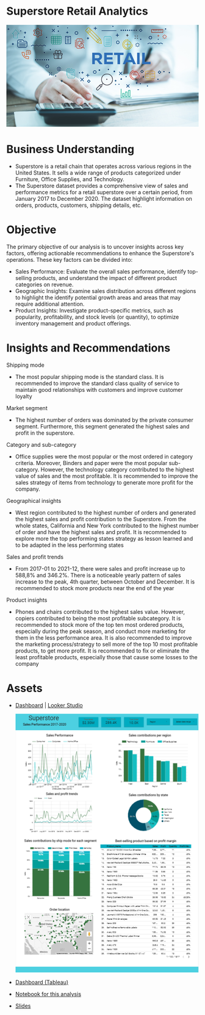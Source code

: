 # Superstore Retail Analytics

![retail](https://github.com/harishmuh/superstore-retail-analytics/blob/main/retail1.PNG?raw=true)

# Business Understanding
* Superstore is a retail chain that operates across various regions in the United States. It sells a wide range of products categorized under Furniture, Office Supplies, and Technology.
* The Superstore dataset provides a comprehensive view of sales and performance metrics for a retail superstore over a certain period, from January 2017 to December 2020. The dataset highlight information on orders, products, customers, shipping details, etc.

# Objective

The primary objective of our analysis is to uncover insights across key factors, offering actionable recommendations to enhance the Superstore's operations. These key factors can be divided into:
* Sales Performance: Evaluate the overall sales performance, identify top-selling products, and understand the impact of different product categories on revenue.
* Geographic Insights: Examine sales distribution across different regions to highlight the identify potential growth areas and areas that may require additional attention.
* Product Insights: Investigate product-specific metrics, such as popularity, profitability, and stock levels (or quantity), to optimize inventory management and product offerings.

  
# Insights and Recommendations

Shipping mode
* The most popular shipping mode is the standard class. It is recommended to improve the standard class quality of service to maintain good relationships with customers and improve customer loyalty

Market segment
* The highest number of orders was dominated by the private consumer segment. Furthermore, this segment generated the highest sales and profit in the superstore.

Category and sub-category
* Office supplies were the most popular or the most ordered in category criteria. Moreover, Binders and paper were the most popular sub-category. However, the technology category contributed to the highest value of sales and the most profitable. It is recommended to improve the sales strategy of items from technology to generate more profit for the company.

Geographical insights
* West region contributed to the highest number of orders and generated the highest sales and profit contribution to the Superstore. From the whole states, California and New York contributed to the highest number of order and have the highest sales and profit. It is recommended to explore more the top performing states strategy as lesson learned and to be adapted in the less performing states

Sales and profit trends
* From 2017-01 to 2021-12, there were sales and profit increase up to 588,8% and 346.2%. There is a noticeable yearly pattern of sales increase to the peak, 4th quarter, between October and December. It is recommended to stock more products near the end of the year

Product insights
* Phones and chairs contributed to the highest sales value. However, copiers contributed to being the most profitable subcategory. It is recommended to stock more of the top ten most ordered products, especially during the peak season, and conduct more marketing for them in the less performance area. It is also recommended to improve the marketing process/strategy to sell more of the top 10 most profitable products, to get more profit. It is recommended to fix or eliminate the least profitable products, especially those that cause some losses to the company

# Assets
* [Dashboard](https://github.com/harishmuh/superstore-retail-analytics/blob/main/Dashboard_Superstore_Harish_Muhammad.pdf) | [Looker Studio](https://lookerstudio.google.com/s/lypphXB5H54)
  
  ![Dashboardpng](https://github.com/harishmuh/superstore-retail-analytics/blob/main/supestoredashboard.PNG)
  
* [Dashboard (Tableau)](https://public.tableau.com/views/DashboardSuperstore_17113433910810/Summary?:language=en-GB&:sid=&:display_count=n&:origin=viz_share_link)
* [Notebook for this analysis](https://github.com/harishmuh/superstore-retail-analytics/blob/main/Superstore_retail_analytics.ipynb)
* [Slides](https://github.com/harishmuh/superstore-retail-analytics/blob/main/Superstore_Retail_Analytics.pdf) 
  
